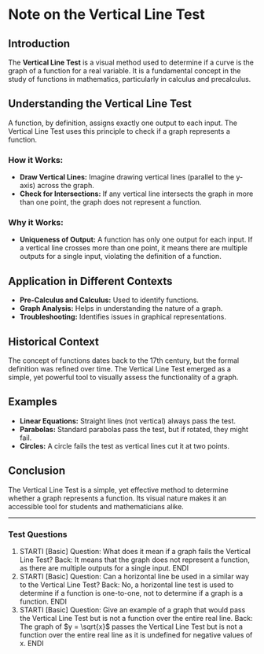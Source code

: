 # Note on the Vertical Line Test

## Introduction
The **Vertical Line Test** is a visual method used to determine if a curve is the graph of a function for a real variable. It is a fundamental concept in the study of functions in mathematics, particularly in calculus and precalculus.

## Understanding the Vertical Line Test
A function, by definition, assigns exactly one output to each input. The Vertical Line Test uses this principle to check if a graph represents a function.

### How it Works:
- **Draw Vertical Lines:** Imagine drawing vertical lines (parallel to the y-axis) across the graph.
- **Check for Intersections:** If any vertical line intersects the graph in more than one point, the graph does not represent a function.

### Why it Works:
- **Uniqueness of Output:** A function has only one output for each input. If a vertical line crosses more than one point, it means there are multiple outputs for a single input, violating the definition of a function.

## Application in Different Contexts
- **Pre-Calculus and Calculus:** Used to identify functions.
- **Graph Analysis:** Helps in understanding the nature of a graph.
- **Troubleshooting:** Identifies issues in graphical representations.

## Historical Context
The concept of functions dates back to the 17th century, but the formal definition was refined over time. The Vertical Line Test emerged as a simple, yet powerful tool to visually assess the functionality of a graph.

## Examples
- **Linear Equations:** Straight lines (not vertical) always pass the test.
- **Parabolas:** Standard parabolas pass the test, but if rotated, they might fail.
- **Circles:** A circle fails the test as vertical lines cut it at two points.

## Conclusion
The Vertical Line Test is a simple, yet effective method to determine whether a graph represents a function. Its visual nature makes it an accessible tool for students and mathematicians alike.

---

### Test Questions
1. STARTI [Basic] Question: What does it mean if a graph fails the Vertical Line Test? Back: It means that the graph does not represent a function, as there are multiple outputs for a single input. ENDI
2. STARTI [Basic] Question: Can a horizontal line be used in a similar way to the Vertical Line Test? Back: No, a horizontal line test is used to determine if a function is one-to-one, not to determine if a graph is a function. ENDI
3. STARTI [Basic] Question: Give an example of a graph that would pass the Vertical Line Test but is not a function over the entire real line. Back: The graph of $y = \sqrt{x}$ passes the Vertical Line Test but is not a function over the entire real line as it is undefined for negative values of x. ENDI